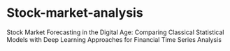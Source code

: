 # Stock-market-analysis
Stock Market Forecasting in the Digital Age: Comparing Classical Statistical Models with Deep Learning Approaches for Financial Time Series Analysis
